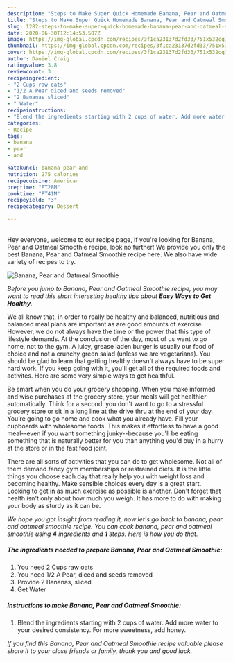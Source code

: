 ```yaml
---
description: "Steps to Make Super Quick Homemade Banana, Pear and Oatmeal Smoothie"
title: "Steps to Make Super Quick Homemade Banana, Pear and Oatmeal Smoothie"
slug: 1282-steps-to-make-super-quick-homemade-banana-pear-and-oatmeal-smoothie
date: 2020-06-30T12:14:53.507Z
image: https://img-global.cpcdn.com/recipes/3f1ca23137d2fd33/751x532cq70/banana-pear-and-oatmeal-smoothie-recipe-main-photo.jpg
thumbnail: https://img-global.cpcdn.com/recipes/3f1ca23137d2fd33/751x532cq70/banana-pear-and-oatmeal-smoothie-recipe-main-photo.jpg
cover: https://img-global.cpcdn.com/recipes/3f1ca23137d2fd33/751x532cq70/banana-pear-and-oatmeal-smoothie-recipe-main-photo.jpg
author: Daniel Craig
ratingvalue: 3.8
reviewcount: 3
recipeingredient:
- "2 Cups raw oats"
- "1/2 A Pear diced and seeds removed"
- "2 Bananas sliced"
- " Water"
recipeinstructions:
- "Blend the ingredients starting with 2 cups of water. Add more water to your desired consistency. For more sweetness, add honey."
categories:
- Recipe
tags:
- banana
- pear
- and

katakunci: banana pear and 
nutrition: 275 calories
recipecuisine: American
preptime: "PT28M"
cooktime: "PT41M"
recipeyield: "3"
recipecategory: Dessert

---
```

<br>
Hey everyone, welcome to our recipe page, if you're looking for Banana, Pear and Oatmeal Smoothie recipe, look no further! We provide you only the best Banana, Pear and Oatmeal Smoothie recipe here. We also have wide variety of recipes to try.
<br>


![Banana, Pear and Oatmeal Smoothie](https://img-global.cpcdn.com/recipes/3f1ca23137d2fd33/751x532cq70/banana-pear-and-oatmeal-smoothie-recipe-main-photo.jpg)

<i>Before you jump to Banana, Pear and Oatmeal Smoothie recipe, you may want to read this short interesting healthy tips about <strong>Easy Ways to Get Healthy</strong>.</i>

We all know that, in order to really be healthy and balanced, nutritious and balanced meal plans are important as are good amounts of exercise. However, we do not always have the time or the power that this type of lifestyle demands. At the conclusion of the day, most of us want to go home, not to the gym. A juicy, grease laden burger is usually our food of choice and not a crunchy green salad (unless we are vegetarians). You should be glad to learn that getting healthy doesn't always have to be super hard work. If you keep going with it, you'll get all of the required foods and activites. Here are some very simple ways to get healthful.

Be smart when you do your grocery shopping. When you make informed and wise purchases at the grocery store, your meals will get healthier automatically. Think for a second: you don't want to go to a stressful grocery store or sit in a long line at the drive thru at the end of your day. You’re going to go home and cook what you already have. Fill your cupboards with wholesome foods. This makes it effortless to have a good meal--even if you want something junky--because you'll be eating something that is naturally better for you than anything you'd buy in a hurry at the store or in the fast food joint.

There are all sorts of activities that you can do to get wholesome. Not all of them demand fancy gym memberships or restrained diets. It is the little things you choose each day that really help you with weight loss and becoming healthy. Make sensible choices every day is a great start. Looking to get in as much exercise as possible is another. Don't forget that health isn't only about how much you weigh. It has more to do with making your body as sturdy as it can be. 


<i>We hope you got insight from reading it, now let's go back to banana, pear and oatmeal smoothie recipe. You can cook banana, pear and oatmeal smoothie using <strong>4</strong> ingredients and <strong>1</strong> steps. Here is how you do that.
</i>

##### The ingredients needed to prepare Banana, Pear and Oatmeal Smoothie:

1. You need 2 Cups raw oats
1. You need 1/2 A Pear, diced and seeds removed
1. Provide 2 Bananas, sliced
1. Get  Water


##### Instructions to make Banana, Pear and Oatmeal Smoothie:

1. Blend the ingredients starting with 2 cups of water. Add more water to your desired consistency. For more sweetness, add honey.


<i>If you find this Banana, Pear and Oatmeal Smoothie recipe valuable please share it to your close friends or family, thank you and good luck.</i>
